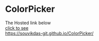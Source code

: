 # ColorPicker
The Hosted link below <br>
[click to see](https://souvikdas-git.github.io/ColorPicker/ "hosted link")<br>
https://souvikdas-git.github.io/ColorPicker/
